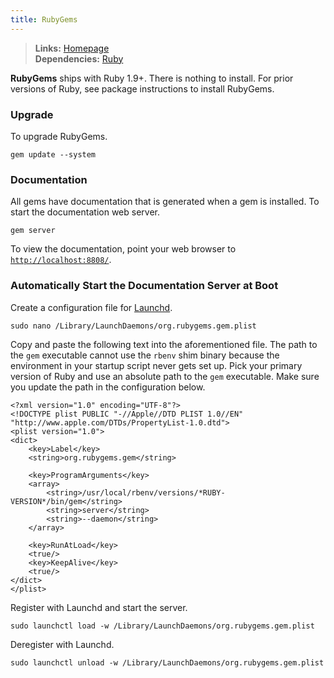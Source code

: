 ```yaml
---
title: RubyGems
---
```



> **Links:** [Homepage](http://rubygems.org/)  
> **Dependencies:** [Ruby](/ruby/)  


**RubyGems** ships with Ruby 1.9+. There is nothing to install. For prior versions of Ruby, see package instructions to install RubyGems.


### Upgrade

To upgrade RubyGems.

	gem update --system


### Documentation

All gems have documentation that is generated when a gem is installed. To start the documentation web server.

	gem server

To view the documentation, point your web browser to [`http://localhost:8808/`](http://localhost:8808/).


### Automatically Start the Documentation Server at Boot

Create a configuration file for [Launchd](http://en.wikipedia.org/wiki/Launchd).

	sudo nano /Library/LaunchDaemons/org.rubygems.gem.plist

Copy and paste the following text into the aforementioned file. The path to the `gem` executable cannot use the `rbenv` shim binary because the environment in your startup script never gets set up. Pick your primary version of Ruby and use an absolute path to the `gem` executable. Make sure you update the path in the configuration below.

	<?xml version="1.0" encoding="UTF-8"?>
	<!DOCTYPE plist PUBLIC "-//Apple//DTD PLIST 1.0//EN" "http://www.apple.com/DTDs/PropertyList-1.0.dtd">
	<plist version="1.0">
	<dict>
		<key>Label</key>
		<string>org.rubygems.gem</string>

		<key>ProgramArguments</key>
		<array>
			<string>/usr/local/rbenv/versions/*RUBY-VERSION*/bin/gem</string>
			<string>server</string>
			<string>--daemon</string>
		</array>
		
		<key>RunAtLoad</key>
		<true/>
		<key>KeepAlive</key>
		<true/>
	</dict>
	</plist>

Register with Launchd and start the server.

	sudo launchctl load -w /Library/LaunchDaemons/org.rubygems.gem.plist

Deregister with Launchd.

	sudo launchctl unload -w /Library/LaunchDaemons/org.rubygems.gem.plist

